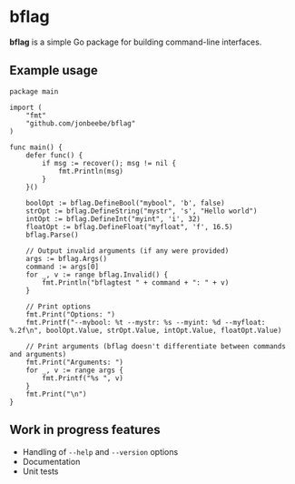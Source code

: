 # bflag 

**bflag** is a simple Go package for building command-line interfaces.

## Example usage

    package main

	import (
		"fmt"
		"github.com/jonbeebe/bflag"
	)

	func main() {
		defer func() {
			if msg := recover(); msg != nil {
				fmt.Println(msg)
			}
		}()

		boolOpt := bflag.DefineBool("mybool", 'b', false)
		strOpt := bflag.DefineString("mystr", 's', "Hello world")
		intOpt := bflag.DefineInt("myint", 'i', 32)
		floatOpt := bflag.DefineFloat("myfloat", 'f', 16.5)
		bflag.Parse()

		// Output invalid arguments (if any were provided)
		args := bflag.Args()
		command := args[0]
		for _, v := range bflag.Invalid() {
			fmt.Println("bflagtest " + command + ": " + v)
		}

		// Print options
		fmt.Print("Options: ")
		fmt.Printf("--mybool: %t --mystr: %s --myint: %d --myfloat: %.2f\n", boolOpt.Value, strOpt.Value, intOpt.Value, floatOpt.Value)

		// Print arguments (bflag doesn't differentiate between commands and arguments)
		fmt.Print("Arguments: ")
		for _, v := range args {
			fmt.Printf("%s ", v)
		}
		fmt.Print("\n")
	}

## Work in progress features

* Handling of `--help` and `--version` options
* Documentation
* Unit tests